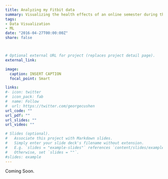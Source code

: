 ```yaml
---
title: Analyzing my Fitbit data
summary: Visualizing the health effects of an online semester during the pandemic ... and finding out the factors behind weight loss.
tags:
- Data Visualization
- ML
date: "2016-04-27T00:00:00Z"
share: false



# Optional external URL for project (replaces project detail page).
external_link: 

image:
  caption: INSERT CAPTION
  focal_point: Smart

links:
#- icon: twitter
#  icon_pack: fab
#  name: Follow
#  url: https://twitter.com/georgecushen
url_code: ""
url_pdf: ""
url_slides: ""
url_video: ""

# Slides (optional).
#   Associate this project with Markdown slides.
#   Simply enter your slide deck's filename without extension.
#   E.g. `slides = "example-slides"` references `content/slides/example-slides.md`.
#   Otherwise, set `slides = ""`.
#slides: example
---
```


Coming Soon.
